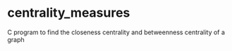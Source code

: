 # centrality_measures
C program to find the closeness centrality and betweenness centrality of a graph
